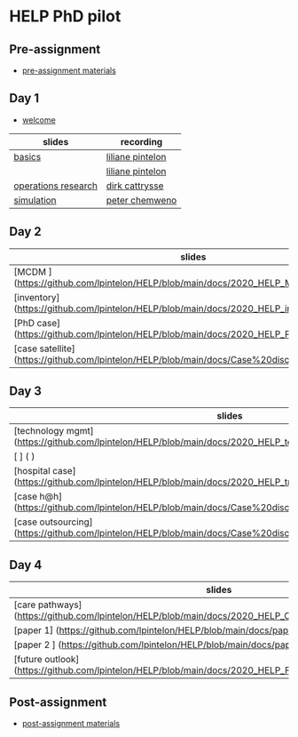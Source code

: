 # HELP PhD pilot

## Pre-assignment
* [pre-assignment materials](https://github.com/lpintelon/HELP/blob/main/docs/2020_HELP_Preassignment_final.pdf)

## Day 1
* [welcome](https://github.com/lpintelon/HELP/blob/main/docs/2020_HELP_welcome.pdf)

|slides|recording|
|------|---------|
|[basics](https://github.com/lpintelon/HELP/blob/main/docs/2020_HELP_Logistics%20basics_LP.pdf)|[liliane pintelon](https://kuleuven.mediaspace.kaltura.com/media/Kaltura+Capture+recording+-+november+2de+2020%2C+1A26A58+pm/1_ub722l06)|
||[liliane pintelon](https://kuleuven.mediaspace.kaltura.com/media/2020_HELP_Logistics+basics_deel+2/1_4e1yz1c5)|
|[operations research](https://github.com/lpintelon/HELP/blob/main/docs/2020_HELP_operations%20research_dc.pdf)|[dirk cattrysse](https://kuleuven.mediaspace.kaltura.com/media/HELP+operations+research+-+dc/1_na6mngdp)|
|[simulation](https://github.com/lpintelon/HELP/blob/main/docs/2020_HELP_Simulation_PC.pdf)|[peter chemweno](https://kuleuven.mediaspace.kaltura.com/media&/HELP+simulation+-+PC/1_vsdpoaw0)|


## Day 2

|slides|recording|
|------|---------|
| [MCDM ] (https://github.com/lpintelon/HELP/blob/main/docs/2020_HELP_MCDM_RDW.pdf) |  [reginald dewil] (https://kuleuven.mediaspace.kaltura.com/media/HELP_mcdm_rdw/1_14kmxuve)  |
| [inventory] (https://github.com/lpintelon/HELP/blob/main/docs/2020_HELP_inventory_LP.pdf) |  [liliane pintelon] (https://kuleuven.mediaspace.kaltura.com/media/2020_HELP_inventory_LP/1_amfw51qi)  |
| [PhD case] (https://github.com/lpintelon/HELP/blob/main/docs/2020_HELP_PhDproject_KM.pdf) |  [karen moons] (https://kuleuven.mediaspace.kaltura.com/media/HELP_case+PhD_km/1_dm3mrow2)  |
| [case satellite] (https://github.com/lpintelon/HELP/blob/main/docs/Case%20discussion_satellite.pdf) |   |

## Day 3

|slides|recording|
|------|---------|
| [technology mgmt] (https://github.com/lpintelon/HELP/blob/main/docs/2020_HELP_technology%20management_LP.pdf) |  [liliane pintelon] (https://kuleuven.mediaspace.kaltura.com/media/2020_HELP_technology+management_LP/1_pt5zalh1)  |
| [ ] ( ) |  [ ] ( )  |
| [hospital case] (https://github.com/lpintelon/HELP/blob/main/docs/2020_HELP_tracking%20and%20tracing_PT.pdf) |  [paul timmermans] (https://kuleuven.mediaspace.kaltura.com/media/HELP+tracking+and+tracing+-+pt/1_kjg7f5ot)  |
| [case h@h] (https://github.com/lpintelon/HELP/blob/main/docs/Case%20discussion_hospital%20at%20home.pdf) |   |
| [case outsourcing] (https://github.com/lpintelon/HELP/blob/main/docs/Case%20discussion_outsourcing.pdf) |    |

## Day 4

|slides|recording|
|------|---------|
| [care pathways] (https://github.com/lpintelon/HELP/blob/main/docs/2020_HELP_Care%20pathways_WS.pdf) |  [walter sermeus] (https://kuleuven.mediaspace.kaltura.com/media/walter/1_wxo25bve)  |
| [paper 1] (https://github.com/lpintelon/HELP/blob/main/docs/paper_Caron.pdf) |    |
| [paper 2 ] (https://github.com/lpintelon/HELP/blob/main/docs/paper_Van%20Vliet.pdf) |   |
| [future outlook] (https://github.com/lpintelon/HELP/blob/main/docs/2020_HELP_Future%20perspectives_KM.pdf) |   |


## Post-assignment
* [post-assignment materials](https://github.com/lpintelon/HELP/blob/main/docs/2020_HELP_Postassignment%20overview.pdf)
